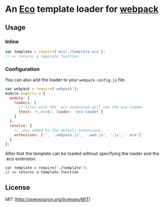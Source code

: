 # An [Eco](https://github.com/sstephenson/eco) template loader for [webpack](https://github.com/webpack/webpack)

## Usage

### Inline

```js
var template = require('eco!./template.eco');
// => returns a template function
```

### Configuration

You can also add the loader to your `webpack.config.js` file.
```js
var webpack = require('webpack');
module.exports = {
  module: {
    loaders: [
      // Files with the .eco extension will use the eco-loader.
      {test: /\.eco$/, loader: 'eco-loader'}
    ]
  },
  resolve: {
    // .eco added to the default extensions.
    extensions: ['', '.webpack.js', '.web.js', '.js', '.eco']
  }
};
```
After that the template can be loaded without specifying the loader and the .eco
extension.
```
var template = require('./template');
// => returns a template function
```

## License

MIT (http://opensource.org/licenses/MIT)
